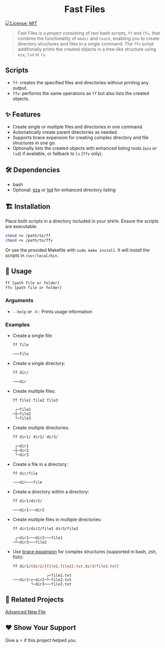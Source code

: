 <h1 align="center">Fast Files</h1>
<p>
  <a href="#" target="_blank">
    <img alt="License: MIT" src="https://img.shields.io/badge/License-MIT-yellow.svg" />
  </a>
</p>

> Fast Files is a project consisting of two bash scripts, `ff` and `ffv`, that combine the functionality of `mkdir` and `touch`, enabling you to create directory structures and files in a single command. The `ffv` script additionally prints the created objects in a tree-like structure using `eza`, `lsd` or `ls`.

## Scripts

- `ff`: creates the specified files and directories without printing any output.
- `ffv`: performs the same operations as `ff` but also lists the created objects.

## ✨ Features

- Create single or multiple files and directories in one command.
- Automatically create parent directories as needed.
- Supports brace expansion for creating complex directory and file structures in one go.
- Optionally lists the created objects with enhanced listing tools (`eza` or `lsd`) if available, or fallback to `ls` (`ffv` only).

## 🛠️ Dependencies

- bash
- Optional: [eza](https://github.com/eza-community/eza) or [lsd](https://github.com/lsd-rs/lsd) for enhanced directory listing

## 🏗️ Installation

Place both scripts in a directory included in your `$PATH`. Ensure the scripts are executable:

```bash
chmod +x /path/to/ff
chmod +x /path/to/ffv
```

Or use the provided Makefile with `sudo make install`. It will install the scripts in `/usr/local/bin`.

## 🚀 Usage

```bash
ff [path file or folder]
ffv [path file or folder]
```

### Arguments

- `--help` or `-h` : Prints usage information

### Examples

- Create a single file:
  ```bash
  ff file
  ```
  ```
  ───file
  ```

- Create a single directory:
  ```bash
  ff dir/
  ```
  ```
  ───dir
  ```

- Create multiple files:
  ```bash
  ff file1 file2 file3
  ```
  ```
   ┌─file1
  ─┼─file2
   └─file3
  ```

- Create multiple directories:
  ```bash
  ff dir1/ dir2/ dir3/
  ```
  ```
   ┌─dir1
  ─┼─dir2
   └─dir3
  ```

- Create a file in a directory:
  ```bash
  ff dir/file
  ```
  ```
  ───dir───file
  ```

- Create a directory within a directory:
  ```bash
  ff dir1/dir2/
  ```
  ```
  ───dir1───dir2
  ```

- Create multiple files in multiple directories:
  ```bash
  ff dir1/dir2/file1 dir3/file2
  ```
  ```
   ┌─dir1───dir2───file1
  ─┴─dir3───file2
  ```

- Use [brace expansion](https://www.gnu.org/software/bash/manual/html_node/Brace-Expansion.html) for complex structures (supported in bash, zsh, fish):
  ```bash
  ff dir1/{dir2/{file1,file2}.txt,dir3/file3.txt}
  ```
  ```
                 ┌─file1.txt
  ───dir1─┬─dir2─┴─file2.txt
          └─dir3───file3.txt
  ```

## 🔗 Related Projects

[Advanced New File](https://github.com/tanrax/terminal-AdvancedNewFile)

## ❤️ Show Your Support

Give a ⭐️ if this project helped you.
